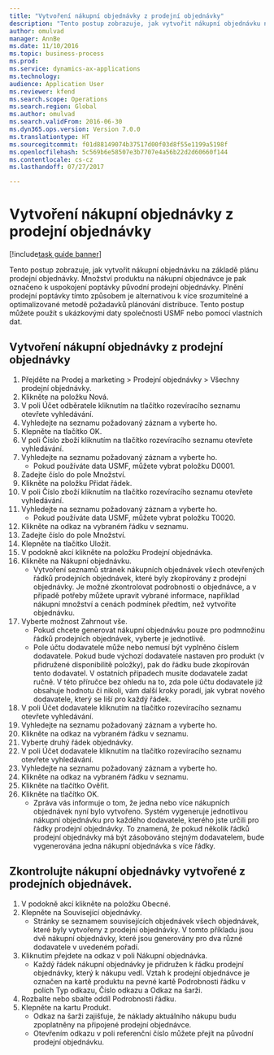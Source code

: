 ```yaml
--- 
title: "Vytvoření nákupní objednávky z prodejní objednávky"
description: "Tento postup zobrazuje, jak vytvořit nákupní objednávku na základě plánu prodejní objednávky."
author: omulvad
manager: AnnBe
ms.date: 11/10/2016
ms.topic: business-process
ms.prod: 
ms.service: dynamics-ax-applications
ms.technology: 
audience: Application User
ms.reviewer: kfend
ms.search.scope: Operations
ms.search.region: Global
ms.author: omulvad
ms.search.validFrom: 2016-06-30
ms.dyn365.ops.version: Version 7.0.0
ms.translationtype: HT
ms.sourcegitcommit: f01d88149074b37517d00f03d8f55e1199a5198f
ms.openlocfilehash: 5c569b6e58507e3b7707e4a56b22d2d60660f144
ms.contentlocale: cs-cz
ms.lasthandoff: 07/27/2017

---
```

# <a name="create-a-purchase-order-from-a-sales-order"></a>Vytvoření nákupní objednávky z prodejní objednávky

[!include[task guide banner](../../includes/task-guide-banner.md)]

Tento postup zobrazuje, jak vytvořit nákupní objednávku na základě plánu prodejní objednávky. Množství produktu na nákupní objednávce je pak označeno k uspokojení poptávky původní prodejní objednávky. Plnění prodejní poptávky tímto způsobem je alternativou k více srozumitelné a optimalizované metodě požadavků plánování distribuce. Tento postup můžete použít s ukázkovými daty společnosti USMF nebo pomocí vlastních dat.


## <a name="create-a-purchase-order-from-a-sales-order"></a>Vytvoření nákupní objednávky z prodejní objednávky
1. Přejděte na Prodej a marketing > Prodejní objednávky > Všechny prodejní objednávky.
2. Klikněte na položku Nová.
3. V poli Účet odběratele kliknutím na tlačítko rozevíracího seznamu otevřete vyhledávání.
4. Vyhledejte na seznamu požadovaný záznam a vyberte ho.
5. Klepněte na tlačítko OK.
6. V poli Číslo zboží kliknutím na tlačítko rozevíracího seznamu otevřete vyhledávání.
7. Vyhledejte na seznamu požadovaný záznam a vyberte ho.
    * Pokud používáte data USMF, můžete vybrat položku D0001.  
8. Zadejte číslo do pole Množství.
9. Klikněte na položku Přidat řádek.
10. V poli Číslo zboží kliknutím na tlačítko rozevíracího seznamu otevřete vyhledávání.
11. Vyhledejte na seznamu požadovaný záznam a vyberte ho.
    * Pokud používáte data USMF, můžete vybrat položku T0020.  
12. Klikněte na odkaz na vybraném řádku v seznamu.
13. Zadejte číslo do pole Množství.
14. Klepněte na tlačítko Uložit.
15. V podokně akcí klikněte na položku Prodejní objednávka.
16. Klikněte na Nákupní objednávku.
    * Vytvoření seznamů stránek nákupních objednávek všech otevřených řádků prodejních objednávek, které byly zkopírovány z prodejní objednávky. Je možné zkontrolovat podrobnosti o objednávce, a v případě potřeby můžete upravit vybrané informace, například nákupní množství a cenách podmínek předtím, než vytvoříte objednávku.  
17. Vyberte možnost Zahrnout vše.
    * Pokud chcete generovat nákupní objednávku pouze pro podmnožinu řádků prodejních objednávek, vyberte je jednotlivě.  
    * Pole účtu dodavatele může nebo nemusí být vyplněno číslem dodavatele. Pokud bude výchozí dodavatele nastaven pro produkt (v přidružené disponibilitě položky), pak do řádku bude zkopírován tento dodavatel. V ostatních případech musíte dodavatele zadat ručně.  V této příručce bez ohledu na to, zda pole účtu dodavatele již obsahuje hodnotu či nikoli, vám další kroky poradí, jak vybrat nového dodavatele, který se liší pro každý řádek.  
18. V poli Účet dodavatele kliknutím na tlačítko rozevíracího seznamu otevřete vyhledávání.
19. Vyhledejte na seznamu požadovaný záznam a vyberte ho.
20. Klikněte na odkaz na vybraném řádku v seznamu.
21. Vyberte druhý řádek objednávky.
22. V poli Účet dodavatele kliknutím na tlačítko rozevíracího seznamu otevřete vyhledávání.
23. Vyhledejte na seznamu požadovaný záznam a vyberte ho.
24. Klikněte na odkaz na vybraném řádku v seznamu.
25. Klikněte na tlačítko Ověřit.
26. Klikněte na tlačítko OK.
    * Zpráva vás informuje o tom, že jedna nebo více nákupních objednávek nyní bylo vytvořeno. Systém vygeneruje jednotlivou nákupní objednávku pro každého dodavatele, kterého jste určili pro řádky prodejní objednávky. To znamená, že pokud několik řádků prodejní objednávky má být zásobováno stejným dodavatelem, bude vygenerována jedna nákupní objednávka s více řádky.  

## <a name="review-purchase-orders-created-from-sales-orders"></a>Zkontrolujte nákupní objednávky vytvořené z prodejních objednávek.
1. V podokně akcí klikněte na položku Obecné.
2. Klepněte na Související objednávky.
    * Stránky se seznamem souvisejících objednávek všech objednávek, které byly vytvořeny z prodejní objednávky. V tomto příkladu jsou dvě nákupní objednávky, které jsou generovány pro dva různé dodavatele v uvedeném pořadí.  
3. Kliknutím přejdete na odkaz v poli Nákupní objednávka.
    * Každý řádek nákupní objednávky je přidružen k řádku prodejní objednávky, který k nákupu vedl. Vztah k prodejní objednávce je označen na kartě produktu na pevné kartě Podrobnosti řádku v polích Typ odkazu, Číslo odkazu a Odkaz na šarži.  
4. Rozbalte nebo sbalte oddíl Podrobnosti řádku.
5. Klepněte na kartu Produkt.
    * Odkaz na šarži zajišťuje, že náklady aktuálního nákupu budu zpoplatněny na připojené prodejní objednávce.  
    * Otevřením odkazu v poli referenční číslo můžete přejít na původní prodejní objednávku.  


